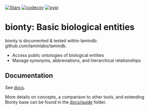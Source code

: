 [![Stars](https://img.shields.io/github/stars/laminlabs/bionty?logo=GitHub&color=yellow)](https://github.com/laminlabs/bionty)
[![codecov](https://codecov.io/gh/laminlabs/bionty/branch/main/graph/badge.svg?token=VKMRJ7OWR3)](https://codecov.io/gh/laminlabs/bionty)
[![pypi](https://img.shields.io/pypi/v/bionty?color=blue&label=pypi%20package)](https://pypi.org/project/bionty)

# bionty: Basic biological entities

bionty is documented & tested within lamindb: github.com/laminlabs/lamindb.

- Access public ontologies of biological entities
- Manage synonyms, abbreviations, and hierarchical relationships

## Documentation

See [docs](https://lamin.ai/docs/bionty).

More details on concepts, a comparison to other tools, and extending Bionty base can be found in the [docs/guide](docs/guide) folder.

